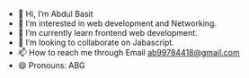 - 👋 Hi, I’m Abdul Basit
- 👀 I’m interested in web development and Networking.
- 🌱 I’m currently learn frontend web development.
- 💞️ I’m looking to collaborate on Jabascript.
- 📫 How to reach me through Email ab99784418@gmail.com
- 😄 Pronouns: ABG
